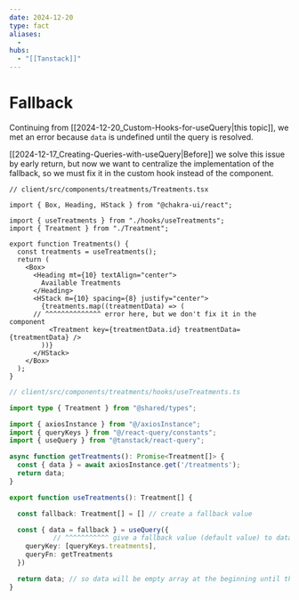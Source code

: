 ```yaml
---
date: 2024-12-20
type: fact
aliases:
  -
hubs:
  - "[[Tanstack]]"
---
```


# Fallback

Continuing from [[2024-12-20_Custom-Hooks-for-useQuery|this topic]], we met an error because `data` is undefined until the query is resolved.

[[2024-12-17_Creating-Queries-with-useQuery|Before]] we solve this issue by early return, but now we want to centralize the implementation of the fallback, so we must fix it in the custom hook instead of the component.

```tsx
// client/src/components/treatments/Treatments.tsx 

import { Box, Heading, HStack } from "@chakra-ui/react";

import { useTreatments } from "./hooks/useTreatments";
import { Treatment } from "./Treatment";

export function Treatments() {
  const treatments = useTreatments();
  return (
    <Box>
      <Heading mt={10} textAlign="center">
        Available Treatments
      </Heading>
      <HStack m={10} spacing={8} justify="center">
        {treatments.map((treatmentData) => (
      // ^^^^^^^^^^^^^^ error here, but we don't fix it in the component
          <Treatment key={treatmentData.id} treatmentData={treatmentData} />
        ))}
      </HStack>
    </Box>
  );
}
```

```ts
// client/src/components/treatments/hooks/useTreatments.ts

import type { Treatment } from "@shared/types";

import { axiosInstance } from "@/axiosInstance";
import { queryKeys } from "@/react-query/constants";
import { useQuery } from "@tanstack/react-query";

async function getTreatments(): Promise<Treatment[]> {
  const { data } = await axiosInstance.get('/treatments');
  return data;
}

export function useTreatments(): Treatment[] {

  const fallback: Treatment[] = [] // create a fallback value

  const { data = fallback } = useQuery({
           // ^^^^^^^^^^^ give a fallback value (default value) to data
    queryKey: [queryKeys.treatments],
    queryFn: getTreatments
  })

  return data; // so data will be empty array at the beginning until the query is resolved
}


